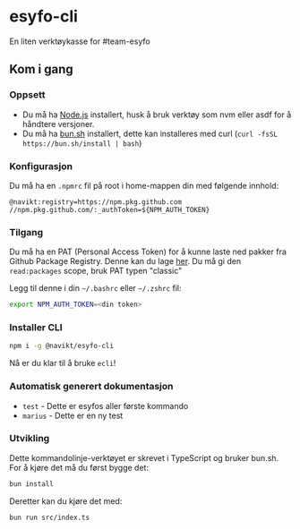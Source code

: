 # esyfo-cli

En liten verktøykasse for #team-esyfo

## Kom i gang

### Oppsett

-   Du må ha [Node.js](https://nodejs.org/en/) installert, husk å bruk verktøy som nvm eller asdf for å håndtere versjoner.
-   Du må ha [bun.sh](https://bun.sh) installert, dette kan installeres med curl (`curl -fsSL https://bun.sh/install | bash`)

### Konfigurasjon

Du må ha en `.npmrc` fil på root i home-mappen din med følgende innhold:

```
@navikt:registry=https://npm.pkg.github.com
//npm.pkg.github.com/:_authToken=${NPM_AUTH_TOKEN}
```

### Tilgang

Du må ha en PAT (Personal Access Token) for å kunne laste ned pakker fra Github Package Registry. Denne kan
du lage [her](https://github.com/settings/tokens). Du må gi den `read:packages` scope, bruk PAT typen "classic"

Legg til denne i din `~/.bashrc` eller `~/.zshrc` fil:

```bash
export NPM_AUTH_TOKEN=<din token>
```

### Installer CLI

```bash
npm i -g @navikt/esyfo-cli
```

Nå er du klar til å bruke `ecli`!

### Automatisk generert dokumentasjon

<!-- COMPUTER SAYS DON'T TOUCH THIS START -->

* `test` - Dette er esyfos aller første kommando
* `marius` - Dette er en ny test

<!-- COMPUTER SAYS DON'T TOUCH THIS END -->

### Utvikling

Dette kommandolinje-verktøyet er skrevet i TypeScript og bruker bun.sh. For å kjøre det må du først bygge det:

```bash
bun install
```

Deretter kan du kjøre det med:

```bash
bun run src/index.ts
```